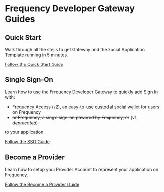 # Frequency Developer Gateway Guides

## **Quick Start**

Walk through all the steps to get Gateway and the Social Application Template running in 5 minutes.

<div class="button-links-outlined">
  <a href="./QuickStart.md">Follow the Quick Start Guide</a>
</div>

## **Single Sign-On**

Learn how to use the Frequency Developer Gateway to quickly add Sign In with:

- Frequency Access (v2), an easy-to-use custodial social wallet for users on Frequency
- <del>or Frequency, a single sign-on powered by Frequency, or</del> (v1, _deprecated_)

to your application.

<div class="button-links-outlined">
  <a href="./SSO.md">Follow the SSO Guide</a>
</div>

## **Become a Provider**

Learn how to setup your Provider Account to represent your application on Frequency.

<div class="button-links-outlined">
  <a href="./BecomeProvider.md">Follow the Become a Provider Guide</a>
</div>
